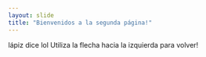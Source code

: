 ```yaml
---
layout: slide
title: "Bienvenidos a la segunda página!"
---
```

lápiz dice lol
Utiliza la flecha hacia la izquierda para volver!
